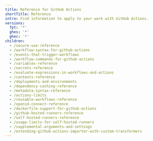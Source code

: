 ```yaml
---
title: Reference for GitHub Actions
shortTitle: Reference
intro: Find information to apply to your work with GitHub Actions.
versions:
  fpt: '*'
  ghes: '*'
  ghec: '*'
children:
  - /secure-use-reference
  - /workflow-syntax-for-github-actions
  - /events-that-trigger-workflows
  - /workflow-commands-for-github-actions
  - /variables-reference
  - /secrets-reference
  - /evaluate-expressions-in-workflows-and-actions
  - /contexts-reference
  - /deployments-and-environments
  - /dependency-caching-reference
  - /metadata-syntax-reference
  - /actions-limits
  - /reusable-workflows-reference
  - /openid-connect-reference
  - /dockerfile-support-for-github-actions
  - /github-hosted-runners-reference
  - /self-hosted-runners-reference
  - /usage-limits-for-self-hosted-runners
  - /supplemental-arguments-and-settings
  - /extending-github-actions-importer-with-custom-transformers
---
```


